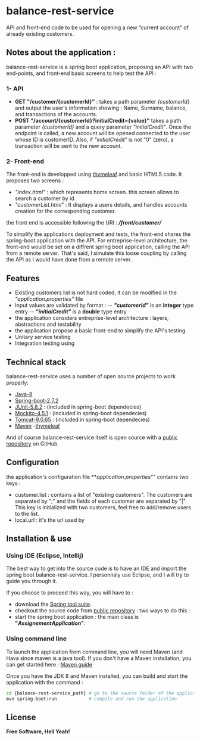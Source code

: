 # balance-rest-service
API and front-end code to be used for opening a new “current account” of already existing customers.

## Notes about the application :

balance-rest-service is a spring boot application, proposing an API with two end-points, and  front-end basic screens to help test the API :
### 1- API
- **GET "/customer/{customerId}"** : takes a path parameter _{customerId}_ and output the user's information showing : Name, Surname, balance, and transactions of the accounts.
- **POST "/account/{customerId}?initialCredit={value}"** takes a path parameter _{customerId}_ and a query parameter _"initialCredit"_. Once the endpoint is called, a new account will be opened connected to the user whose ID is customerID. Also, if _"initialCredit"_ is not "0" (zero), a transaction will be sent to the new account.

### 2- Front-end
The front-end is developped using [thymeleaf](https://www.thymeleaf.org/) and basic HTML5 code. It proposes two screens :

* _"index.html"_ : which represents home screen. this screen allows to search a customer by id.
* _"customerList.html"_ : It displays a users details, and handles accounts creation for the corresponding customer.

the front end is accessible following the URI : **_/front/customer/_**

To simplify the applications deployment and tests, the front-end shares the spring-boot application with the API. For entreprise-level architecture, the front-end would be set on a diffrent spring boot application, calling the API from a remote server. That's said, I simulate this loose coupling by calling the API as I would have done from a remote server.

## Features

- Existing customers list is not hard coded, it can be modified in the _"application.properties"_ file
- Input values are validated by format :
--   **_"customerId"_** is an **integer** type entry
--   **_"initialCredit"_** is a **double** type entry
- the application considers entreprise-level architecture : layers, abstractions and testability
- the application propose a basic front-end to simplify the API's testing
- Unitary service testing
- Integration testing using

## Technical stack

balance-rest-service uses a number of open source projects to work properly:

- [Java-8](https://www.oracle.com/fr/java/technologies/javase/javase8-archive-downloads.html)
- [Spring-boot-2.7.2](https://spring.io/projects/spring-boot)
- [JUnit-5.8.2](https://junit.org/junit5/) : (included in spring-boot dependecies)
- [Mockito-4.5.1](https://site.mockito.org/) : (included in spring-boot dependecies)
- [Tomcat-9.0.65](https://tomcat.apache.org/) : (included in spring-boot dependecies)
- [Maven](https://maven.apache.org/)
-[thymeleaf](https://www.thymeleaf.org/)

And of course balance-rest-service itself is open source with a [public repository](https://github.com/TKaoukab/balance-rest-service)  on GitHub.

## Configuration
the application's configuration file **_application.properties_"" contains two keys :
* customer.list : contains a list of "existing customers". The customers are separated by ";" and the fields of each customer are separated by "|". This key is initialized with two customers, feel free to add/remove users to the list.
* local.url     : it's the url used by 

## Installation & use
### Using IDE (Eclipse, Intellij)
The best way to get into the source code is to have an IDE and import the spring boot balance-rest-service. I personnaly use Eclipse, and I will try to guide you through it.

If you choose to proceed this way, you will have to :
 * download the [Spring tool suite](https://marketplace.eclipse.org/content/spring-tools-4-aka-spring-tool-suite-4). 
 * checkout the source code from [public repository](https://github.com/TKaoukab/balance-rest-service) : two ways to do this : 
 * start the spring boot application : the main class is **"_AssignementApplication_"**.

### Using command line
To launch the application from command line, you will need Maven (and Hava since maven is a java tool). If you don't have a Maven installation, you can get started here : [Maven guide](https://maven.apache.org/guides/getting-started/maven-in-five-minutes.html)

Once you have the JDK 8 and Maven installed, you can build and start the application with the command : 
```sh
cd {balance-rest-service_path} # go to the source folder of the application
mvn spring-boot:run            # compile and run the application
```

## License
**Free Software, Hell Yeah!**
